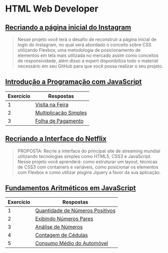 # HTML Web Developer

## [Recriando a página inicial do Instagram](https://github.com/JefersonMelo/07-DIO/tree/master/04-HTML-Web-Developer/01-wechat)

>Nesse projeto você terá o desafio de reconstruir a página inicial de login do Instagram, no qual será abordado o conceito sobre CSS utilizando Flexbox, uma metodologia de posicionamento de elementos em tela mais utilizada no mercado assim como conceitos de responsividade, além disso a expert disponibiliza todo o material necessário em seu GitHub para que você possa realizar o seu projeto.

## [Introdução a Programação com JavaScript](https://github.com/JefersonMelo/07-DIO/tree/master/04-HTML-Web-Developer/02-Introducao-a-Programacao-com-JavaScript)

Exercício | Respostas
--------- | ------
1 | [Visita na Feira](https://github.com/JefersonMelo/07-DIO/tree/master/04-HTML-Web-Developer/02-Introducao-a-Programacao-com-JavaScript/01-Visita-na-Feira)
2 | [Multiplicação Simples](https://github.com/JefersonMelo/07-DIO/tree/master/04-HTML-Web-Developer/02-Introducao-a-Programacao-com-JavaScript/02-Multiplicacao-Simples)
3 | [Folha de Pagamento](https://github.com/JefersonMelo/07-DIO/tree/master/04-HTML-Web-Developer/02-Introducao-a-Programacao-com-JavaScript/03-Folha-de-Pagamento)

## [Recriando a Interface do Netflix](https://github.com/JefersonMelo/07-DIO/tree/master/04-HTML-Web-Developer/03-Recriando-a-Interface-do-Netflix)

>PROPOSTA: Recrie a interface do principal site de streaming mundial utilizando tecnologias simples como HTML5, CSS3 e JavaScript. Nesse projeto você aprenderá: como estruturar um layout, técnicas de CSS3 com containers e variáveis, como posicionar os elementos com Flexbox e como utilizar plugins Jquery a favor da sua aplicação.

## [Fundamentos Aritméticos em JavaScript](https://github.com/JefersonMelo/07-DIO/tree/master/04-HTML-Web-Developer/04-Fundamentos-Aritmeticos-em-JavaScript)

Exercício | Respostas
--------- | ------
1 | [Quantidade de Números Positivos](https://github.com/JefersonMelo/07-DIO/tree/master/04-HTML-Web-Developer/04-Fundamentos-Aritmeticos-em-JavaScript/01-Quantidade-de-Numeros-Positivos)
2 | [Exibindo Números Pares](https://github.com/JefersonMelo/07-DIO/tree/master/04-HTML-Web-Developer/04-Fundamentos-Aritmeticos-em-JavaScript/02-Exibindo-Numeros-Pares)
3 | [Análise de Números](https://github.com/JefersonMelo/07-DIO/tree/master/04-HTML-Web-Developer/04-Fundamentos-Aritmeticos-em-JavaScript/03-Analise-de-Numeros)
4 | [Contagem de Cédulas](https://github.com/JefersonMelo/07-DIO/tree/master/04-HTML-Web-Developer/04-Fundamentos-Aritmeticos-em-JavaScript/04-Contagem-de-Cedulas)
5 | [Consumo Médio do Automóvel](https://github.com/JefersonMelo/07-DIO/tree/master/04-HTML-Web-Developer/04-Fundamentos-Aritmeticos-em-JavaScript/05-Consumo-Medio-do-Automovel)
